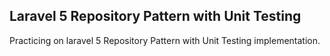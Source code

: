 

## Laravel 5 Repository Pattern with Unit Testing

Practicing on laravel 5 Repository Pattern with Unit Testing implementation.

